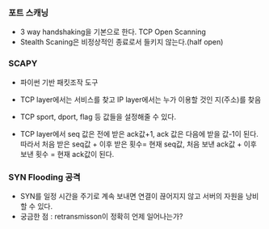 ### 포트 스캐닝

- 3 way handshaking을 기본으로 한다. TCP Open Scanning
- Stealth Scaning은 비정상적인 종료로서 들키지 않는다.(half open)



### SCAPY

- 파이썬 기반 패킷조작 도구

- TCP layer에서는 서비스를 찾고 IP layer에서는 누가 이용할 것인 지(주소)를 찾음
- TCP sport, dport, flag 등 값들을 설정해줄 수 있다.
- TCP layer에서 seq 값은 전에 받은 ack값+1, ack 값은 다음에 받을 값-1이 된다. 따라서 처음 받은 seq값 + 이후 받은 횟수= 현재 seq값, 처음 보낸 ack값 + 이후 보낸 횟수 = 현재 ack값이 된다.



### SYN Flooding 공격

- SYN를 일정 시간을 주기로 계속 보내면 연결이 끊어지지 않고 서버의 자원을 낭비할 수 있다.
- 궁금한 점 : retransmisson이 정확히 언제 일어나는가?